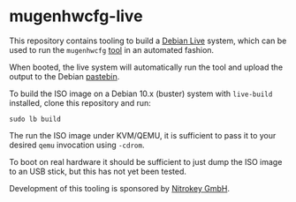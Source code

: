 # mugenhwcfg-live

This repository contains tooling to build a [Debian Live](https://live-team.pages.debian.net/live-manual/html/live-manual/index.en.html) system, which can be used to run the `mugenhwcfg` [tool](https://git.codelabs.ch/?p=muen/mugenhwcfg.git) in an automated fashion.

When booted, the live system will automatically run the tool and upload the output to the Debian [pastebin](http://paste.debian.net).

To build the ISO image on a Debian 10.x (buster) system with `live-build` installed, clone this repository and run:

```
sudo lb build
```

The run the ISO image under KVM/QEMU, it is sufficient to pass it to your desired `qemu` invocation using `-cdrom`.

To boot on real hardware it should be sufficient to just dump the ISO image to an USB stick, but this has not yet been tested.

Development of this tooling is sponsored by [Nitrokey GmbH](https://nitrokey.com).
